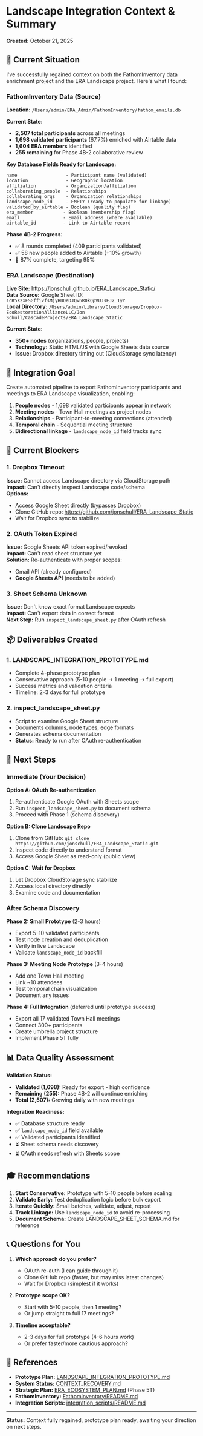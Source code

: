 # Landscape Integration Context & Summary
**Created:** October 21, 2025

## 📍 Current Situation

I've successfully regained context on both the FathomInventory data enrichment project and the ERA Landscape project. Here's what I found:

### FathomInventory Data (Source)
**Location:** `/Users/admin/ERA_Admin/FathomInventory/fathom_emails.db`

**Current State:**
- **2,507 total participants** across all meetings
- **1,698 validated participants** (67.7%) enriched with Airtable data
- **1,604 ERA members** identified
- **255 remaining** for Phase 4B-2 collaborative review

**Key Database Fields Ready for Landscape:**
```
name                  - Participant name (validated)
location              - Geographic location
affiliation           - Organization/affiliation
collaborating_people  - Relationships
collaborating_orgs    - Organization relationships
landscape_node_id     - EMPTY (ready to populate for linkage)
validated_by_airtable - Boolean (quality flag)
era_member           - Boolean (membership flag)
email                - Email address (where available)
airtable_id          - Link to Airtable record
```

**Phase 4B-2 Progress:**
- ✅ 8 rounds completed (409 participants validated)
- ✅ 58 new people added to Airtable (+10% growth)
- 🔄 87% complete, targeting 95%

### ERA Landscape (Destination)
**Live Site:** https://jonschull.github.io/ERA_Landscape_Static/  
**Data Source:** Google Sheet ID: `1cR5X2xFSGffivfsMjyHDDeDJQv6R0kQpVUJsEJ2_1yY`  
**Local Directory:** `/Users/admin/Library/CloudStorage/Dropbox-EcoRestorationAllianceLLC/Jon Schull/CascadeProjects/ERA_Landscape_Static`

**Current State:**
- **350+ nodes** (organizations, people, projects)
- **Technology:** Static HTML/JS with Google Sheets data source
- **Issue:** Dropbox directory timing out (CloudStorage sync latency)

## 🎯 Integration Goal

Create automated pipeline to export FathomInventory participants and meetings to ERA Landscape visualization, enabling:

1. **People nodes** - 1,698 validated participants appear in network
2. **Meeting nodes** - Town Hall meetings as project nodes
3. **Relationships** - Participant-to-meeting connections (attended)
4. **Temporal chain** - Sequential meeting structure
5. **Bidirectional linkage** - `landscape_node_id` field tracks sync

## 🚧 Current Blockers

### 1. Dropbox Timeout
**Issue:** Cannot access Landscape directory via CloudStorage path  
**Impact:** Can't directly inspect Landscape code/schema  
**Options:**
- Access Google Sheet directly (bypasses Dropbox)
- Clone GitHub repo: https://github.com/jonschull/ERA_Landscape_Static
- Wait for Dropbox sync to stabilize

### 2. OAuth Token Expired
**Issue:** Google Sheets API token expired/revoked  
**Impact:** Can't read sheet structure yet  
**Solution:** Re-authenticate with proper scopes:
- Gmail API (already configured)
- **Google Sheets API** (needs to be added)

### 3. Sheet Schema Unknown
**Issue:** Don't know exact format Landscape expects  
**Impact:** Can't export data in correct format  
**Next Step:** Run `inspect_landscape_sheet.py` after OAuth refresh

## 📦 Deliverables Created

### 1. LANDSCAPE_INTEGRATION_PROTOTYPE.md
- Complete 4-phase prototype plan
- Conservative approach (5-10 people → 1 meeting → full export)
- Success metrics and validation criteria
- Timeline: 2-3 days for full prototype

### 2. inspect_landscape_sheet.py
- Script to examine Google Sheet structure
- Documents columns, node types, edge formats
- Generates schema documentation
- **Status:** Ready to run after OAuth re-authentication

## 🔄 Next Steps

### Immediate (Your Decision)

**Option A: OAuth Re-authentication**
1. Re-authenticate Google OAuth with Sheets scope
2. Run `inspect_landscape_sheet.py` to document schema
3. Proceed with Phase 1 (schema discovery)

**Option B: Clone Landscape Repo**
1. Clone from GitHub: `git clone https://github.com/jonschull/ERA_Landscape_Static.git`
2. Inspect code directly to understand format
3. Access Google Sheet as read-only (public view)

**Option C: Wait for Dropbox**
1. Let Dropbox CloudStorage sync stabilize
2. Access local directory directly
3. Examine code and documentation

### After Schema Discovery

**Phase 2: Small Prototype** (2-3 hours)
- Export 5-10 validated participants
- Test node creation and deduplication
- Verify in live Landscape
- Validate `landscape_node_id` backfill

**Phase 3: Meeting Node Prototype** (3-4 hours)
- Add one Town Hall meeting
- Link ~10 attendees
- Test temporal chain visualization
- Document any issues

**Phase 4: Full Integration** (deferred until prototype success)
- Export all 17 validated Town Hall meetings
- Connect 300+ participants
- Create umbrella project structure
- Implement Phase 5T fully

## 📊 Data Quality Assessment

**Validation Status:**
- **Validated (1,698):** Ready for export - high confidence
- **Remaining (255):** Phase 4B-2 will continue enriching
- **Total (2,507):** Growing daily with new meetings

**Integration Readiness:**
- ✅ Database structure ready
- ✅ `landscape_node_id` field available
- ✅ Validated participants identified
- ⏳ Sheet schema needs discovery
- ⏳ OAuth needs refresh with Sheets scope

## 🎓 Recommendations

1. **Start Conservative:** Prototype with 5-10 people before scaling
2. **Validate Early:** Test deduplication logic before bulk export
3. **Iterate Quickly:** Small batches, validate, adjust, repeat
4. **Track Linkage:** Use `landscape_node_id` to avoid re-processing
5. **Document Schema:** Create LANDSCAPE_SHEET_SCHEMA.md for reference

## 📞 Questions for You

1. **Which approach do you prefer?**
   - OAuth re-auth (I can guide through it)
   - Clone GitHub repo (faster, but may miss latest changes)
   - Wait for Dropbox (simplest if it works)

2. **Prototype scope OK?**
   - Start with 5-10 people, then 1 meeting?
   - Or jump straight to full 17 meetings?

3. **Timeline acceptable?**
   - 2-3 days for full prototype (4-6 hours work)
   - Or prefer faster/more cautious approach?

## 🔗 References

- **Prototype Plan:** [LANDSCAPE_INTEGRATION_PROTOTYPE.md](LANDSCAPE_INTEGRATION_PROTOTYPE.md)
- **System Status:** [CONTEXT_RECOVERY.md](CONTEXT_RECOVERY.md)
- **Strategic Plan:** [ERA_ECOSYSTEM_PLAN.md](ERA_ECOSYSTEM_PLAN.md) (Phase 5T)
- **FathomInventory:** [FathomInventory/README.md](FathomInventory/README.md)
- **Integration Scripts:** [integration_scripts/README.md](integration_scripts/README.md)

---

**Status:** Context fully regained, prototype plan ready, awaiting your direction on next steps.
